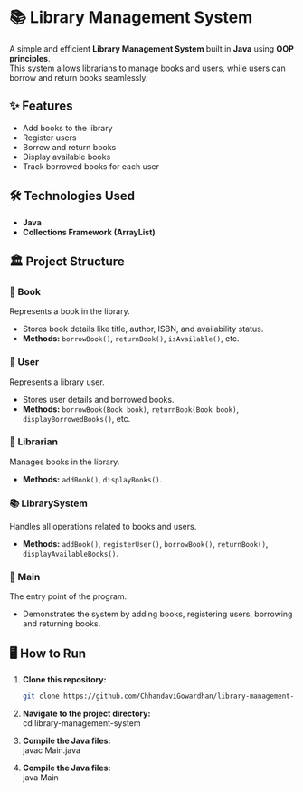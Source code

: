 # 📚 Library Management System  

A simple and efficient **Library Management System** built in **Java** using **OOP principles**.  
This system allows librarians to manage books and users, while users can borrow and return books seamlessly.  

## ✨ Features  
- Add books to the library  
- Register users  
- Borrow and return books  
- Display available books  
- Track borrowed books for each user  

## 🛠 Technologies Used  
- **Java**  
- **Collections Framework (ArrayList)**  

## 🏛️ Project Structure  

### 📖 Book  
Represents a book in the library.  
- Stores book details like title, author, ISBN, and availability status.  
- **Methods:** `borrowBook()`, `returnBook()`, `isAvailable()`, etc.  

### 👤 User  
Represents a library user.  
- Stores user details and borrowed books.  
- **Methods:** `borrowBook(Book book)`, `returnBook(Book book)`, `displayBorrowedBooks()`, etc.  

### 🏢 Librarian  
Manages books in the library.  
- **Methods:** `addBook()`, `displayBooks()`.  

### 📚 LibrarySystem  
Handles all operations related to books and users.  
- **Methods:** `addBook()`, `registerUser()`, `borrowBook()`, `returnBook()`, `displayAvailableBooks()`.  

### 🚀 Main  
The entry point of the program.  
- Demonstrates the system by adding books, registering users, borrowing and returning books.  

## 🖥️ How to Run  
1. **Clone this repository:**  
   ```sh
   git clone https://github.com/ChhandaviGowardhan/library-management-system.git

2. **Navigate to the project directory:**  
   cd library-management-system

3. **Compile the Java files:**  
   javac Main.java

4. **Compile the Java files:**  
   java Main
